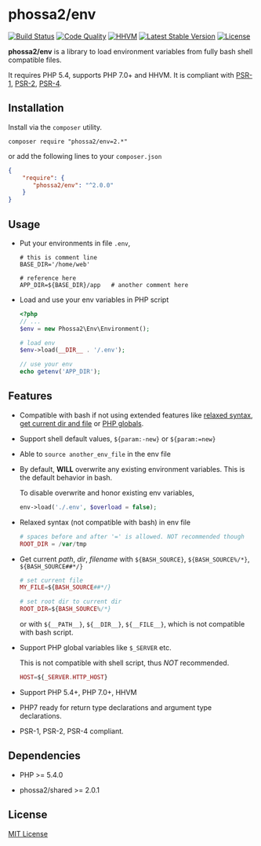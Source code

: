 # phossa2/env
[![Build Status](https://travis-ci.org/phossa2/env.svg?branch=master)](https://travis-ci.org/phossa2/env)
[![Code Quality](https://scrutinizer-ci.com/g/phossa2/env/badges/quality-score.png?b=master)](https://travis-ci.org/phossa2/env)
[![HHVM](https://img.shields.io/hhvm/phossa2/env.svg?style=flat)](http://hhvm.h4cc.de/package/phossa2/env)
[![Latest Stable Version](https://img.shields.io/packagist/vpre/phossa2/env.svg?style=flat)](https://packagist.org/packages/phossa2/env)
[![License](https://poser.pugx.org/phossa2/env/license)](http://mit-license.org/)

**phossa2/env** is a library to load environment variables from fully bash shell
compatible files.

It requires PHP 5.4, supports PHP 7.0+ and HHVM. It is compliant with
[PSR-1][PSR-1], [PSR-2][PSR-2], [PSR-4][PSR-4].

[PSR-1]: http://www.php-fig.org/psr/psr-1/ "PSR-1: Basic Coding Standard"
[PSR-2]: http://www.php-fig.org/psr/psr-2/ "PSR-2: Coding Style Guide"
[PSR-4]: http://www.php-fig.org/psr/psr-4/ "PSR-4: Autoloader"

Installation
---
Install via the `composer` utility.

```
composer require "phossa2/env=2.*"
```

or add the following lines to your `composer.json`

```json
{
    "require": {
       "phossa2/env": "^2.0.0"
    }
}
```

Usage
---

- Put your environments in file `.env`,

  ```shell
  # this is comment line
  BASE_DIR='/home/web'

  # reference here
  APP_DIR=${BASE_DIR}/app   # another comment here
  ```

- Load and use your env variables in PHP script

  ```php
  <?php
  // ...
  $env = new Phossa2\Env\Environment();

  # load env
  $env->load(__DIR__ . '/.env');

  // use your env
  echo getenv('APP_DIR');
  ```

Features
---

- Compatible with bash if not using extended features like
  [relaxed syntax](#relax), [get current dir and file](#current) or
  [PHP globals](#php).

- Support shell default values, `${param:-new}` or `${param:=new}`

- Able to `source another_env_file` in the env file

- By default, **WILL** overwrite any existing environment variables. This is
  the default behavior in bash.

  To disable overwrite and honor existing env variables,

  ```php
  env->load('./.env', $overload = false);
  ```

- <a name="relax"></a>Relaxed syntax (not compatible with bash) in env file

  ```php
  # spaces before and after '=' is allowed. NOT recommended though
  ROOT_DIR = /var/tmp
  ```

- <a name="current"></a>Get current *path*, *dir*, *filename* with
  `${BASH_SOURCE}`, `${BASH_SOURCE%/*}`, `${BASH_SOURCE##*/}`

  ```php
  # set current file
  MY_FILE=${BASH_SOURCE##*/}

  # set root dir to current dir
  ROOT_DIR=${BASH_SOURCE%/*}
  ```

  or with `${__PATH__}`, `${__DIR__}`, `${__FILE__}`, which is not compatible
  with bash script.

- <a name="php"></a>Support PHP global variables like `$_SERVER` etc.

  This is not compatible with shell script, thus *NOT* recommended.

  ```php
  HOST=${_SERVER.HTTP_HOST}
  ```

- Support PHP 5.4+, PHP 7.0+, HHVM

- PHP7 ready for return type declarations and argument type declarations.

- PSR-1, PSR-2, PSR-4 compliant.

Dependencies
---

- PHP >= 5.4.0

- phossa2/shared >= 2.0.1

License
---

[MIT License](http://mit-license.org/)
